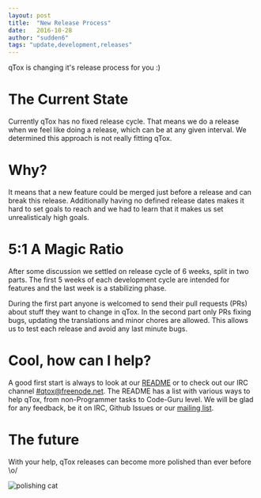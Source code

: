 ```yaml
---
layout: post
title:  "New Release Process"
date:   2016-10-28
author: "sudden6"
tags: "update,development,releases"
---
```



qTox is changing it's release process for you :)

# The Current State

Currently qTox has no fixed release cycle. That means we do a release when
we feel like doing a release, which can be at any given interval. We
determined this approach is not really fitting qTox.

# Why?

It means that a new feature could be merged just before a release and can
break this release. Additionally having no defined release dates makes it
hard to set goals to reach and we had to learn that it makes us set
unrealisticaly high goals.

# 5:1 A Magic Ratio

After some discussion we settled on release cycle of 6 weeks, split in two
parts. The first 5 weeks of each development cycle are intended for
features and the last week is a stabilizing phase.

During the first part anyone is welcomed to send their pull requests (PRs) about
stuff they want to change in qTox. In the second part only PRs fixing bugs,
updating the translations and minor chores are allowed. This allows us to
test each release and avoid any last minute bugs.

# Cool, how can I help?

A good first start is always to look at our [README] or to
check out our IRC channel [#qtox@freenode.net][IRC-channel]. The README has
a list with various ways to help qTox, from non-Programmer tasks to Code-Guru
level. We will be glad for any feedback, be it on IRC, Github Issues or
our [mailing list].

# The future

With your help, qTox releases can become more polished than ever before \o/

![polishing cat](https://i.imgur.com/BO0O7nv.gif)


[readme]: https://github.com/qTox/qTox/tree/e8e946d4c8f21e55680ab7ff8ea0a60026b399e2#help-us
[IRC-channel]: https://webchat.freenode.net/?channels=qtox
[mailing list]: https://lists.tox.chat/listinfo/general

